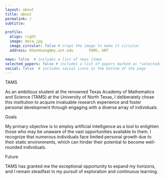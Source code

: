 ```yaml
---
layout: about
title: about
permalink: /
subtitle:  

profile:
  align: right
  image: deca.jpg
  image_circular: false # crops the image to make it circular
  address: KhanHoang@my.unt.edu       TAMS, UNT

news: false  # includes a list of news items
selected_papers: false # includes a list of papers marked as "selected={true}"
social: false  # includes social icons at the bottom of the page
---
```


TAMS

As an ambitious student at the renowned Texas Academy of Mathematics and Science (TAMS) at the University of North Texas, I deliberately chose this institution to acquire invaluable research experience and foster personal development through engaging with a diverse array of individuals.

Goals

My primary objective is to employ artificial intelligence as a tool to enlighten those who may be unaware of the vast opportunities available to them. I recognize that numerous individuals face limited personal growth due to their static environments, which can hinder their potential to become well-rounded individuals.

Future

TAMS has granted me the exceptional opportunity to expand my horizons, and I remain steadfast in my pursuit of exploration and continuous learning.